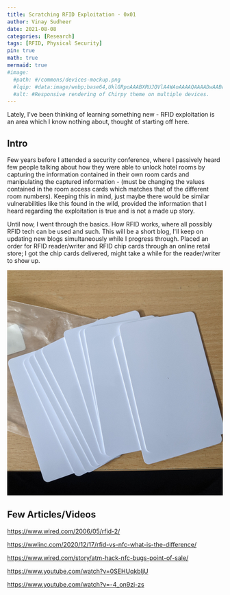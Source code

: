 ```yaml
---
title: Scratching RFID Exploitation - 0x01
author: Vinay Sudheer
date: 2021-08-08
categories: [Research]
tags: [RFID, Physical Security]
pin: true
math: true
mermaid: true
#image:
  #path: #/commons/devices-mockup.png
  #lqip: #data:image/webp;base64,UklGRpoAAABXRUJQVlA4WAoAAAAQAAAADwAABwAAQUxQSDIAAAARL0AmbZurmr57yyIiqE8oiG0bejIYEQTgqiDA9vqnsUSI6H+oAERp2HZ65qP/VIAWAFZQOCBCAAAA8AEAnQEqEAAIAAVAfCWkAALp8sF8rgRgAP7o9FDvMCkMde9PK7euH5M1m6VWoDXf2FkP3BqV0ZYbO6NA/VFIAAAA
  #alt: #Responsive rendering of Chirpy theme on multiple devices.
---
```


Lately, I've been thinking of learning something new - RFID exploitation is an area which I know nothing about, thought of starting off here.

## Intro

Few years before I attended a security conference, where I passively heard few people talking about how they were able to unlock hotel rooms by capturing the information contained in their own room cards and manipulating the captured information - (must be changing the values contained in the room access cards which matches that of the different room numbers). Keeping this in mind, just maybe there would be similar vulnerabilities like this found in the wild, provided the information that I heard regarding the exploitation is true and is not a made up story.

Until now, I went through the basics. How RFID works, where all possibly RFID tech can be used and such. This will be a short blog, I'll keep on updating new blogs simultaneously while I progress through. Placed an order for RFID reader/writer and RFID chip cards through an online retail store; I got the chip cards delivered, might take a while for the reader/writer to show up.

![RFID-Cards](/assets/img/RFID/cards.jpg)

## Few Articles/Videos

https://www.wired.com/2006/05/rfid-2/

https://wwlinc.com/2020/12/17/rfid-vs-nfc-what-is-the-difference/

https://www.wired.com/story/atm-hack-nfc-bugs-point-of-sale/

https://www.youtube.com/watch?v=0SEHUqkbIjU

https://www.youtube.com/watch?v=-4_on9zj-zs

